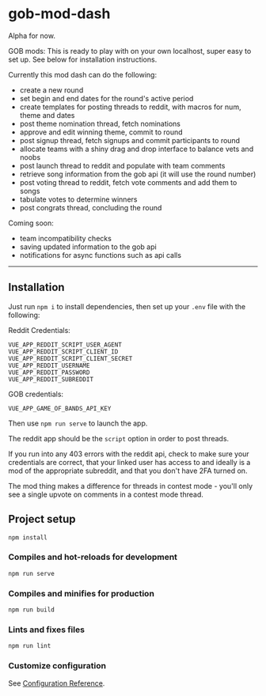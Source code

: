 # gob-mod-dash

Alpha for now.

GOB mods: This is ready to play with on your own localhost, super easy to set up. See below for installation instructions.

Currently this mod dash can do the following:

- create a new round
- set begin and end dates for the round's active period
- create templates for posting threads to reddit, with macros for num, theme and dates
- post theme nomination thread, fetch nominations
- approve and edit winning theme, commit to round
- post signup thread, fetch signups and commit participants to round
- allocate teams with a shiny drag and drop interface to balance vets and noobs
- post launch thread to reddit and populate with team comments
- retrieve song information from the gob api (it will use the round number)
- post voting thread to reddit, fetch vote comments and add them to songs
- tabulate votes to determine winners
- post congrats thread, concluding the round

Coming soon:

- team incompatibility checks
- saving updated information to the gob api
- notifications for async functions such as api calls

---

## Installation

Just run `npm i` to install dependencies, then set up your `.env` file with the following:

Reddit Credentials:
```
VUE_APP_REDDIT_SCRIPT_USER_AGENT
VUE_APP_REDDIT_SCRIPT_CLIENT_ID
VUE_APP_REDDIT_SCRIPT_CLIENT_SECRET
VUE_APP_REDDIT_USERNAME
VUE_APP_REDDIT_PASSWORD
VUE_APP_REDDIT_SUBREDDIT
```
GOB credentials:

```
VUE_APP_GAME_OF_BANDS_API_KEY
```

Then use `npm run serve` to launch the app.

The reddit app should be the `script` option in order to post threads.

If you run into any 403 errors with the reddit api, check to make sure your credentials are correct, that your linked user has access to and ideally is a mod of the appropriate subreddit, and that you don't have 2FA turned on.

The mod thing makes a difference for threads in contest mode - you'll only see a single upvote on comments in a contest mode thread.

## Project setup
```
npm install
```

### Compiles and hot-reloads for development
```
npm run serve
```

### Compiles and minifies for production
```
npm run build
```

### Lints and fixes files
```
npm run lint
```

### Customize configuration
See [Configuration Reference](https://cli.vuejs.org/config/).
